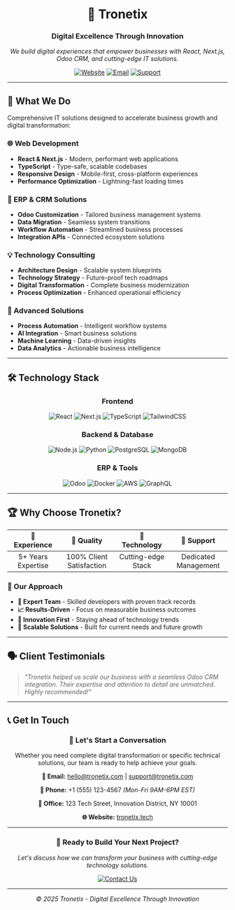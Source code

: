 <div align="center">

# 🚀 Tronetix
### Digital Excellence Through Innovation

*We build digital experiences that empower businesses with React, Next.js, Odoo CRM, and cutting-edge IT solutions.*

[![Website](https://img.shields.io/badge/Website-tronetix.tech-blue)](https://tronetix.tech)
[![Email](https://img.shields.io/badge/Email-hello@tronetix.com-red)](mailto:hello@tronetix.com)
[![Support](https://img.shields.io/badge/Support-support@tronetix.com-green)](mailto:support@tronetix.com)

</div>

---

## 🎯 What We Do

Comprehensive IT solutions designed to accelerate business growth and digital transformation:

### 🌐 Web Development
- **React & Next.js** - Modern, performant web applications
- **TypeScript** - Type-safe, scalable codebases
- **Responsive Design** - Mobile-first, cross-platform experiences
- **Performance Optimization** - Lightning-fast loading times

### 🔧 ERP & CRM Solutions
- **Odoo Customization** - Tailored business management systems
- **Data Migration** - Seamless system transitions
- **Workflow Automation** - Streamlined business processes
- **Integration APIs** - Connected ecosystem solutions

### 💡 Technology Consulting
- **Architecture Design** - Scalable system blueprints
- **Technology Strategy** - Future-proof tech roadmaps
- **Digital Transformation** - Complete business modernization
- **Process Optimization** - Enhanced operational efficiency

### 🤖 Advanced Solutions
- **Process Automation** - Intelligent workflow systems
- **AI Integration** - Smart business solutions
- **Machine Learning** - Data-driven insights
- **Data Analytics** - Actionable business intelligence

---

## 🛠️ Technology Stack

<div align="center">

### Frontend
![React](https://img.shields.io/badge/React-20232A?style=for-the-badge&logo=react&logoColor=61DAFB)
![Next.js](https://img.shields.io/badge/Next.js-000000?style=for-the-badge&logo=nextdotjs&logoColor=white)
![TypeScript](https://img.shields.io/badge/TypeScript-007ACC?style=for-the-badge&logo=typescript&logoColor=white)
![TailwindCSS](https://img.shields.io/badge/Tailwind_CSS-38B2AC?style=for-the-badge&logo=tailwind-css&logoColor=white)

### Backend & Database
![Node.js](https://img.shields.io/badge/Node.js-43853D?style=for-the-badge&logo=node.js&logoColor=white)
![Python](https://img.shields.io/badge/Python-3776AB?style=for-the-badge&logo=python&logoColor=white)
![PostgreSQL](https://img.shields.io/badge/PostgreSQL-316192?style=for-the-badge&logo=postgresql&logoColor=white)
![MongoDB](https://img.shields.io/badge/MongoDB-4EA94B?style=for-the-badge&logo=mongodb&logoColor=white)

### ERP & Tools
![Odoo](https://img.shields.io/badge/Odoo-714B67?style=for-the-badge&logo=odoo&logoColor=white)
![Docker](https://img.shields.io/badge/Docker-2496ED?style=for-the-badge&logo=docker&logoColor=white)
![AWS](https://img.shields.io/badge/Amazon_AWS-232F3E?style=for-the-badge&logo=amazon-aws&logoColor=white)
![GraphQL](https://img.shields.io/badge/GraphQL-E10098?style=for-the-badge&logo=graphql&logoColor=white)

</div>

---

## 🏆 Why Choose Tronetix?

<div align="center">

| 💼 **Experience** | 🎯 **Quality** | 🔧 **Technology** | 👥 **Support** |
|:-----------------:|:--------------:|:-----------------:|:--------------:|
| 5+ Years Expertise | 100% Client Satisfaction | Cutting-edge Stack | Dedicated Management |

</div>

### 🌟 Our Approach

- **🧠 Expert Team** - Skilled developers with proven track records
- **📈 Results-Driven** - Focus on measurable business outcomes
- **🚀 Innovation First** - Staying ahead of technology trends
- **🔄 Scalable Solutions** - Built for current needs and future growth

---

## 🗣️ Client Testimonials

> *"Tronetix helped us scale our business with a seamless Odoo CRM integration. Their expertise and attention to detail are unmatched. Highly recommended!"*

---

## 📞 Get In Touch

<div align="center">

### 💬 Let's Start a Conversation

Whether you need complete digital transformation or specific technical solutions, our team is ready to help achieve your goals.

**📧 Email:** [hello@tronetix.com](mailto:hello@tronetix.com) | [support@tronetix.com](mailto:support@tronetix.com)

**📱 Phone:** +1 (555) 123-4567 *(Mon-Fri 9AM-6PM EST)*

**🏢 Office:** 123 Tech Street, Innovation District, NY 10001

**🌐 Website:** [tronetix.tech](https://tronetix.tech)

</div>

---

<div align="center">

### 🚀 Ready to Build Your Next Project?

*Let's discuss how we can transform your business with cutting-edge technology solutions.*

[![Contact Us](https://img.shields.io/badge/Contact_Us-Get_Started-blue?style=for-the-badge)](mailto:hello@tronetix.com)

---

*© 2025 Tronetix - Digital Excellence Through Innovation*

</div>
